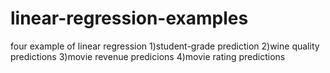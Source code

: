 # linear-regression-examples
four example of linear regression
1)student-grade prediction
2)wine quality predictions
3)movie revenue predicions
4)movie rating predictions
